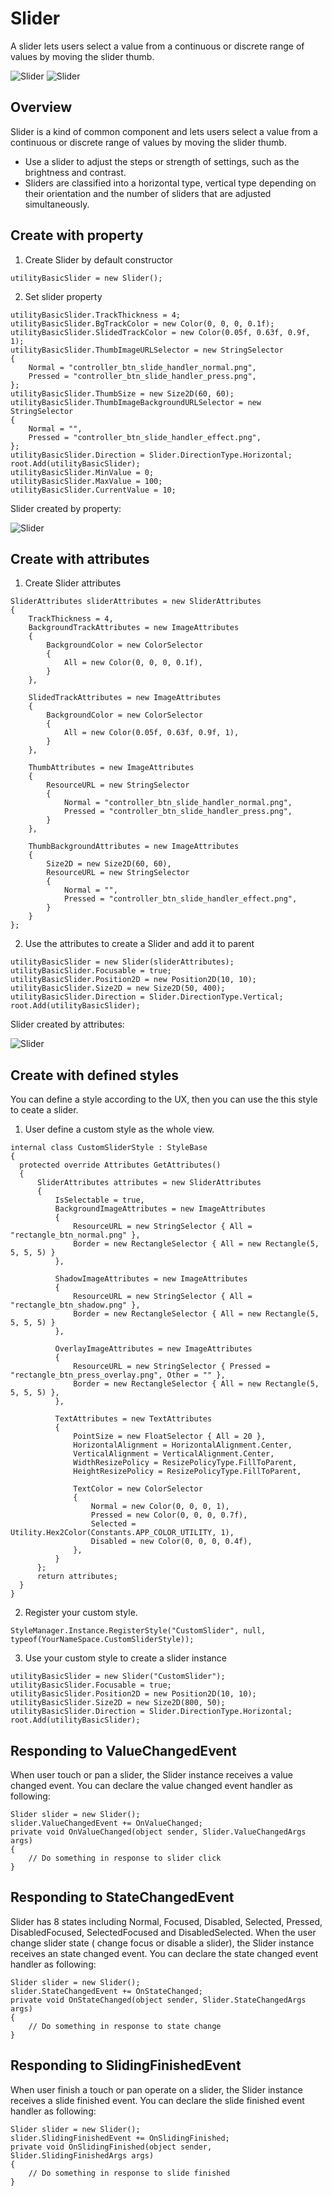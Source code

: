 # Slider
A slider lets users select a value from a continuous or discrete range of values by moving the slider thumb.

![Slider](../images/slider.png) ![Slider](../images/slider2.png)

## Overview
Slider is a kind of common component and lets users select a value from a continuous or discrete range of values by moving the slider thumb.

- Use a slider to adjust the steps or strength of settings, such as the brightness and contrast.
- Sliders are classified into a horizontal type, vertical type depending on their orientation and the number of sliders that are adjusted simultaneously.

## Create with property
1. Create Slider by default constructor

~~~{.cs}
utilityBasicSlider = new Slider();
~~~

2. Set slider property

~~~{.cs}
utilityBasicSlider.TrackThickness = 4;
utilityBasicSlider.BgTrackColor = new Color(0, 0, 0, 0.1f);
utilityBasicSlider.SlidedTrackColor = new Color(0.05f, 0.63f, 0.9f, 1);
utilityBasicSlider.ThumbImageURLSelector = new StringSelector
{
    Normal = "controller_btn_slide_handler_normal.png",
    Pressed = "controller_btn_slide_handler_press.png",
};
utilityBasicSlider.ThumbSize = new Size2D(60, 60);
utilityBasicSlider.ThumbImageBackgroundURLSelector = new StringSelector
{
    Normal = "",
    Pressed = "controller_btn_slide_handler_effect.png",
};
utilityBasicSlider.Direction = Slider.DirectionType.Horizontal;
root.Add(utilityBasicSlider);
utilityBasicSlider.MinValue = 0;
utilityBasicSlider.MaxValue = 100;
utilityBasicSlider.CurrentValue = 10;
~~~

Slider created by property:

![Slider](../images/slider.gif)

## Create with attributes
1. Create Slider attributes

~~~{.cs}
SliderAttributes sliderAttributes = new SliderAttributes
{
    TrackThickness = 4,
    BackgroundTrackAttributes = new ImageAttributes
    {
        BackgroundColor = new ColorSelector
        {
            All = new Color(0, 0, 0, 0.1f),
        }
    },

    SlidedTrackAttributes = new ImageAttributes
    {
        BackgroundColor = new ColorSelector
        {
            All = new Color(0.05f, 0.63f, 0.9f, 1),
        }
    },

    ThumbAttributes = new ImageAttributes
    {
        ResourceURL = new StringSelector
        {
            Normal = "controller_btn_slide_handler_normal.png",
            Pressed = "controller_btn_slide_handler_press.png",
        }
    },

    ThumbBackgroundAttributes = new ImageAttributes
    {
        Size2D = new Size2D(60, 60),
        ResourceURL = new StringSelector
        {
            Normal = "",
            Pressed = "controller_btn_slide_handler_effect.png",
        }
    }
};
~~~

2. Use the attributes to create a Slider and add it to parent

~~~{.cs}
utilityBasicSlider = new Slider(sliderAttributes);
utilityBasicSlider.Focusable = true;
utilityBasicSlider.Position2D = new Position2D(10, 10);
utilityBasicSlider.Size2D = new Size2D(50, 400);
utilityBasicSlider.Direction = Slider.DirectionType.Vertical;
root.Add(utilityBasicSlider);
~~~

Slider created by attributes:

![Slider](../images/slider2.gif)

## Create with defined styles
You can define a style according to the UX, then you can use the this style to ceate a slider.

1. User define a custom style as the whole view.

~~~{.cs}
internal class CustomSliderStyle : StyleBase
{
  protected override Attributes GetAttributes()
  {
      SliderAttributes attributes = new SliderAttributes
      {
          IsSelectable = true,
          BackgroundImageAttributes = new ImageAttributes
          {
              ResourceURL = new StringSelector { All = "rectangle_btn_normal.png" },
              Border = new RectangleSelector { All = new Rectangle(5, 5, 5, 5) }
          },

          ShadowImageAttributes = new ImageAttributes
          {
              ResourceURL = new StringSelector { All = "rectangle_btn_shadow.png" },
              Border = new RectangleSelector { All = new Rectangle(5, 5, 5, 5) }
          },

          OverlayImageAttributes = new ImageAttributes
          {
              ResourceURL = new StringSelector { Pressed = "rectangle_btn_press_overlay.png", Other = "" },
              Border = new RectangleSelector { All = new Rectangle(5, 5, 5, 5) },
          },

          TextAttributes = new TextAttributes
          {
              PointSize = new FloatSelector { All = 20 },
              HorizontalAlignment = HorizontalAlignment.Center,
              VerticalAlignment = VerticalAlignment.Center,
              WidthResizePolicy = ResizePolicyType.FillToParent,
              HeightResizePolicy = ResizePolicyType.FillToParent,

              TextColor = new ColorSelector
              {
                  Normal = new Color(0, 0, 0, 1),
                  Pressed = new Color(0, 0, 0, 0.7f),
                  Selected = Utility.Hex2Color(Constants.APP_COLOR_UTILITY, 1),
                  Disabled = new Color(0, 0, 0, 0.4f),
              },
          }
      };
      return attributes;
  }
}
~~~

2. Register your custom style.

~~~{.cs}
StyleManager.Instance.RegisterStyle("CustomSlider", null, typeof(YourNameSpace.CustomSliderStyle));
~~~

3. Use your custom style to create a slider instance

~~~{.cs}
utilityBasicSlider = new Slider("CustomSlider");
utilityBasicSlider.Focusable = true;
utilityBasicSlider.Position2D = new Position2D(10, 10);
utilityBasicSlider.Size2D = new Size2D(800, 50);
utilityBasicSlider.Direction = Slider.DirectionType.Horizontal;
root.Add(utilityBasicSlider);
~~~

## Responding to ValueChangedEvent
When user touch or pan a slider, the Slider instance receives a value changed event.
You can declare the value changed event handler as following:

~~~{.cs}
Slider slider = new Slider();
slider.ValueChangedEvent += OnValueChanged;
private void OnValueChanged(object sender, Slider.ValueChangedArgs args)
{
    // Do something in response to slider click
}
~~~

## Responding to StateChangedEvent
Slider has 8 states including Normal, Focused, Disabled, Selected, Pressed, DisabledFocused, SelectedFocused and DisabledSelected.
When the user change slider state ( change focus or disable a slider), the Slider instance receives an state changed event. You can declare the state changed event handler as following:

~~~{.cs}
Slider slider = new Slider();
slider.StateChangedEvent += OnStateChanged;
private void OnStateChanged(object sender, Slider.StateChangedArgs args)
{
    // Do something in response to state change
}
~~~

## Responding to SlidingFinishedEvent
When user finish a touch or pan operate on a slider, the Slider instance receives a slide finished event. You can declare the slide finished event handler as following:

~~~{.cs}
Slider slider = new Slider();
slider.SlidingFinishedEvent += OnSlidingFinished;
private void OnSlidingFinished(object sender, Slider.SlidingFinishedArgs args)
{
    // Do something in response to slide finished
}
~~~
